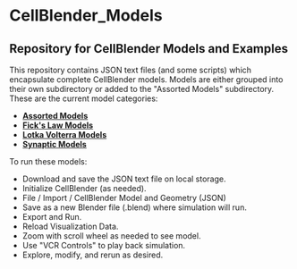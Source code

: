 # CellBlender_Models
## Repository for CellBlender Models and Examples

This repository contains JSON text files (and some scripts) which encapsulate complete CellBlender models.
Models are either grouped into their own subdirectory or added to the "Assorted Models" subdirectory.
These are the current model categories:

* **[Assorted Models](Assorted)**
* **[Fick's Law Models](Ficks_Law)**
* **[Lotka Volterra Models](Lotka_Volterra)**
* **[Synaptic Models](Synaptic)**

To run these models:

* Download and save the JSON text file on local storage.
* Initialize CellBlender (as needed).
* File / Import / CellBlender Model and Geometry (JSON)
* Save as a new Blender file (.blend) where simulation will run.
* Export and Run.
* Reload Visualization Data.
* Zoom with scroll wheel as needed to see model.
* Use "VCR Controls" to play back simulation.
* Explore, modify, and rerun as desired.

